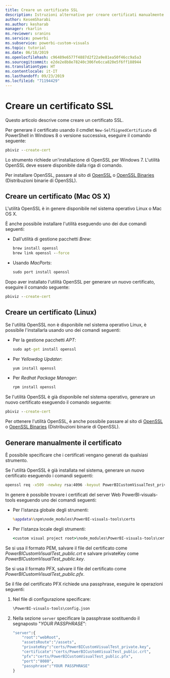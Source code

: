 ```yaml
---
title: Creare un certificato SSL
description: Istruzioni alternative per creare certificati manualmente per il server di sviluppo
author: KesemSharabi
ms.author: kesharab
manager: rkarlin
ms.reviewer: sranins
ms.service: powerbi
ms.subservice: powerbi-custom-visuals
ms.topic: tutorial
ms.date: 06/18/2019
ms.openlocfilehash: c96489e6577f4887d2f22a9e81ea50f46cc9a5a3
ms.sourcegitcommit: e2de2e8b8e78240c306fe6cca820e5f6ff188944
ms.translationtype: HT
ms.contentlocale: it-IT
ms.lasthandoff: 09/23/2019
ms.locfileid: "71194429"
---
```

# <a name="create-an-ssl-certificate"></a>Creare un certificato SSL

Questo articolo descrive come creare un certificato SSL.

Per generare il certificato usando il cmdlet `New-SelfSignedCertificate` di PowerShell in Windows 8 o versione successiva, eseguire il comando seguente:

```cmd
pbiviz --create-cert
```

Lo strumento richiede un'installazione di OpenSSL per Windows 7. L'utilità OpenSSL deve essere disponibile dalla riga di comando.

Per installare OpenSSL, passare al sito di [OpenSSL](https://www.openssl.org) o [OpenSSL Binaries](https://wiki.openssl.org/index.php/Binaries) (Distribuzioni binarie di OpenSSL).



## <a name="create-a-certificate-mac-os-x"></a>Creare un certificato (Mac OS X)

L'utilità OpenSSL è in genere disponibile nel sistema operativo Linux o Mac OS X.

È anche possibile installare l'utilità eseguendo uno dei due comandi seguenti:
* Dall'utilità di gestione pacchetti *Brew*:

    ```cmd
    brew install openssl
    brew link openssl --force
    ```

* Usando *MacPorts*:

    ```cmd
    sudo port install openssl
    ```

Dopo aver installato l'utilità OpenSSL per generare un nuovo certificato, eseguire il comando seguente:

```cmd
pbiviz --create-cert
```

## <a name="create-a-certificate-linux"></a>Creare un certificato (Linux)

Se l'utilità OpenSSL non è disponibile nel sistema operativo Linux, è possibile l'installarla usando uno dei comandi seguenti:

* Per la gestione pacchetti *APT*:

    ```cmd
    sudo apt-get install openssl
    ```

* Per *Yellowdog Updater*:

    ```cmd
    yum install openssl
    ```

* Per *Redhat Package Manager*:

    ```cmd
    rpm install openssl
    ```

Se l'utilità OpenSSL è già disponibile nel sistema operativo, generare un nuovo certificato eseguendo il comando seguente:

```cmd
pbiviz --create-cert
```

Per ottenere l'utilità OpenSSL, è anche possibile passare al sito di [OpenSSL](https://www.openssl.org) o [OpenSSL Binaries](https://wiki.openssl.org/index.php/Binaries) (Distribuzioni binarie di OpenSSL).

## <a name="generate-the-certificate-manually"></a>Generare manualmente il certificato

È possibile specificare che i certificati vengano generati da qualsiasi strumento.

Se l'utilità OpenSSL è già installata nel sistema, generare un nuovo certificato eseguendo i comandi seguenti:

```cmd
openssl req -x509 -newkey rsa:4096 -keyout PowerBICustomVisualTest_private.key -out PowerBICustomVisualTest_public.crt -days 365
```

In genere è possibile trovare i certificati del server Web PowerBI-visuals-tools eseguendo uno dei comandi seguenti:

* Per l'istanza globale degli strumenti:

    ```cmd
    %appdata%\npm\node_modules\PowerBI-visuals-tools\certs
    ```

* Per l'istanza locale degli strumenti:

    ```cmd
    <custom visual project root>\node_modules\PowerBI-visuals-tools\certs
    ```

Se si usa il formato PEM, salvare il file del certificato come *PowerBICustomVisualTest_public.crt* e salvare privateKey come *PowerBICustomVisualTest_public.key*.

Se si usa il formato PFX, salvare il file del certificato come *PowerBICustomVisualTest_public.pfx*.

Se il file del certificato PFX richiede una passphrase, eseguire le operazioni seguenti:
1. Nel file di configurazione specificare:

    ```cmd
    \PowerBI-visuals-tools\config.json
    ```

1. Nella sezione `server` specificare la passphrase sostituendo il segnaposto "*YOUR PASSPHRASE*":

    ```cmd
    "server":{
        "root":"webRoot",
        "assetsRoute":"/assets",
        "privateKey":"certs/PowerBICustomVisualTest_private.key",
        "certificate":"certs/PowerBICustomVisualTest_public.crt",
        "pfx":"certs/PowerBICustomVisualTest_public.pfx",
        "port":"8080",
        "passphrase":"YOUR PASSPHRASE"
    }
    ```
